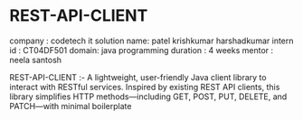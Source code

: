 # REST-API-CLIENT
company : codetech it solution
name: patel krishkumar harshadkumar
intern id : CT04DF501
domain: java programming
duration : 4 weeks
mentor : neela santosh

REST-API-CLIENT :-
A lightweight, user-friendly Java client library to interact with RESTful services. Inspired by existing REST API clients, this library simplifies HTTP methods—including GET, POST, PUT, DELETE, and PATCH—with minimal boilerplate
